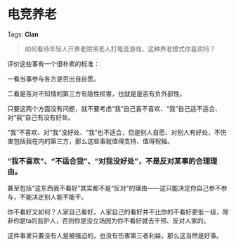 # 电竞养老

Tags: **Clan**

> 如何看待年轻人开养老院带老人打电竞游戏，这种养老模式你喜欢吗？



评价这些事有一个很朴素的标准：

一看当事参与各方是否出自自愿。

二看是否对不知情的第三方有隐性损害，也就是是否有负外部性。

只要这两个方面没有问题，就不要考虑“我”自己喜不喜欢、“我”自己适不适合、对“我”自己有没有好处。

“我”不喜欢、对“我“没好处、“我”也不适合，但是别人自愿、对别人有好处，不伤害包括我在内的第三方，那么这些事就值得支持、值得祝福。

### “我不喜欢”、“不适合我”、“对我没好处”，不是反对某事的合理理由。

甚至包括“这东西我不看好”其实都不是“反对”的理由——这只能决定你自己参不参与，不能决定别人能不能干。

你不看好又如何？人家自己看好。人家自己的看好并不比你的不看好更低一级，除非你是ta的监护人，否则你是没立场因为你不看好就去干预、反对人家的。

这件事里只要没有人是被强迫的，也没有伤害第三者利益，那么这当然是好事。



